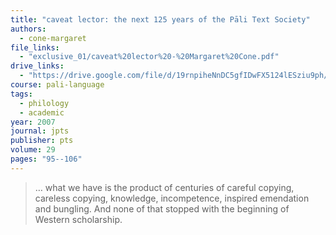 ```yaml
---
title: "caveat lector: the next 125 years of the Pāli Text Society"
authors:
  - cone-margaret
file_links:
  - "exclusive_01/caveat%20lector%20-%20Margaret%20Cone.pdf"
drive_links:
  - "https://drive.google.com/file/d/19rnpiheNnDC5gfIDwFX5124lESziu9ph/view?usp=drivesdk"
course: pali-language
tags:
  - philology
  - academic
year: 2007
journal: jpts
publisher: pts
volume: 29
pages: "95--106"
---
```


> … what we have is the product of centuries of careful copying, careless copying, knowledge, incompetence, inspired emendation and bungling. And none of that stopped with the beginning of Western scholarship.

